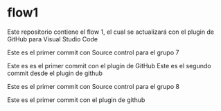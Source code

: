 # flow1
Este repositorio contiene el flow 1, el cual se actualizará con el plugin de GitHub para Visual Studio Code

Este es el primer commit con Source control para el grupo 7

Este es es el primer commit con el plugin de GitHub
Este es el segundo commit desde el plugin de github

Este es el primer commit con Source control para el grupo 8

Este es el primer commit con el plugin de github